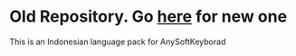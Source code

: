# Old Repository. Go [here](https://github.com/azzamsa/LanguagePack/tree/Indonesian) for new one

This is an Indonesian language pack for AnySoftKeyborad
